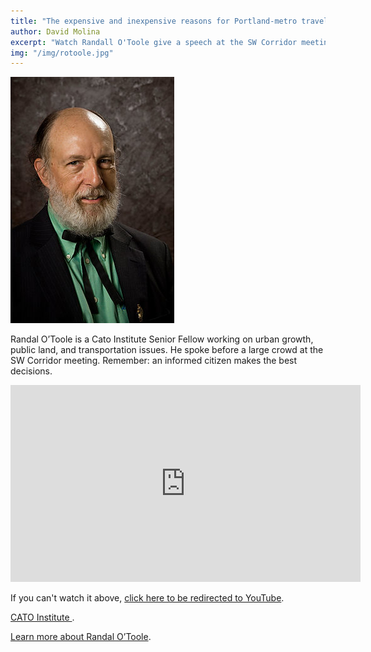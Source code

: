 ```yaml
---
title: "The expensive and inexpensive reasons for Portland-metro travel"
author: David Molina
excerpt: "Watch Randall O'Toole give a speech at the SW Corridor meeting."
img: "/img/rotoole.jpg"
---
```


<a href="#">
    <img src="/assets/images/rotoole.jpg" alt="Watch Randall O'Toole give a speech at the SW Corridor meeting">
</a>

Randal O’Toole is a Cato Institute Senior Fellow working on urban growth, public land, and transportation issues. He spoke before a large crowd at the SW Corridor meeting. Remember: an informed citizen makes the best decisions.

<iframe width="560" height="315" src="https://www.youtube.com/embed/w0hK_gYd948" frameborder="0" allow="autoplay; encrypted-media" allowfullscreen></iframe>

If you can't watch it above, <a href="https://www.youtube.com/watch?v=w0hK_gYd948">click here to be redirected to YouTube</a>.

[CATO Institute ](https://www.cato.org/).

[Learn more about Randal O’Toole](https://www.cato.org/people/randal-otoole).
